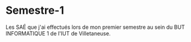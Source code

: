 # Semestre-1

Les SAÉ que j'ai effectués lors de mon premier semestre au sein du BUT INFORMATIQUE 1 de l'IUT de Villetaneuse.
